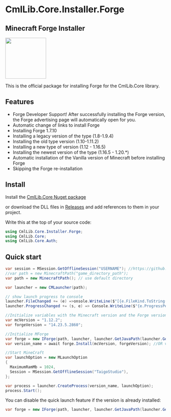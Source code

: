 # CmlLib.Core.Installer.Forge
## Minecraft Forge Installer
<img src='https://raw.githubusercontent.com/CmlLib/CmlLib.Core/master/icon.png' width=128>

This is the official package for installing Forge for the CmlLib.Core library. 
## Features 
* Forge Developer Support! After successfully installing the Forge version, the Forge advertising page will automatically open for you.
* Automatic change of links to install Forge
* Installing Forge 1.7.10
* Installing a legacy version of the type (1.8-1.9.4)
* Installing the old type version (1.10-1.11.2)
* Installing a new type of version (1.12 - 1.16.5)
* Installing the newest version of the type (1.16.5 - 1.20.*)
* Automatic installation of the Vanilla version of Minecraft before installing Forge
* Skipping the Forge re-installation
## Install

Install the [CmlLib.Core Nuget package](https://www.nuget.org/packages/CmlLib.Core)

or download the DLL files in [Releases](https://github.com/AlphaBs/CmlLib.Core/releases) and add references to them in your project.

Write this at the top of your source code:
```csharp
using CmlLib.Core.Installer.Forge;
using CmlLib.Core;
using CmlLib.Core.Auth;
```
## Quick start
```csharp
var session = MSession.GetOfflineSession("USERNAME"); //https://github.com/CmlLib/CmlLib.Core/wiki/Login-and-Sessions
//var path = new MinecraftPath("game_directory_path");
var path = new MinecraftPath(); // use default directory

var launcher = new CMLauncher(path);

// show launch progress to console
launcher.FileChanged += (e) =>onsole.WriteLine($"[{e.FileKind.ToString()}] {e.FileName} - {e.ProgressedFileCount}/{e.TotalFileCount}");
launcher.ProgressChanged += (s, e) => Console.WriteLine($"{e.ProgressPercentage}%");

//Initialize variables with the Minecraft version and the Forge version
var mcVersion = "1.12.2";
var forgeVersion = "14.23.5.2860";

//Initialize MForge
var forge = new IForge(path, launcher, launcher.GetJavaPath(launcher.GetVersion(mcVersion)));
var version_name = await forge.Install(mcVersion, forgeVersion); //OR var version_name = forge.Install(mcVersion, forgeVersion).GetAwaiter().GetResult();

//Start MineCraft
var launchOption = new MLaunchOption
{
  MaximumRamMb = 1024,
  Session = MSession.GetOfflineSession("TaigoStudio"),
};

var process = launcher.CreateProcess(version_name, launchOption);
process.Start();
```
You can disable the quick launch feature if the version is already installed: 
```csharp
var forge = new IForge(path, launcher, launcher.GetJavaPath(launcher.GetVersion(mcVersion)), false);
```
